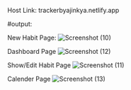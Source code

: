 Host Link: trackerbyajinkya.netlify.app

#output: 

New Habit Page:
![Screenshot (10)](https://user-images.githubusercontent.com/62029214/212398218-0b864f2c-2924-41ed-be18-f5596d166de8.png)

Dashboard Page
![Screenshot (12)](https://user-images.githubusercontent.com/62029214/212398259-c57de135-313b-4eee-9b3b-045d5c48653f.png)

Show/Edit Habit Page
![Screenshot (11)](https://user-images.githubusercontent.com/62029214/212398281-d5635dca-d7eb-4bcd-a773-0afb424e3de0.png)

Calender Page
![Screenshot (13)](https://user-images.githubusercontent.com/62029214/212398293-91b8ec4f-302e-46d7-93b5-62f9c0f12cb4.png)
